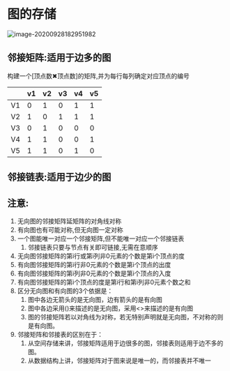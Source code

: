 # 图的存储

![image-20200928182951982](D:\我的坚果云\学习\科林明伦\PH4\数据结构\图\image-20200928182951982.png)

## 邻接矩阵:适用于边多的图

构建一个[顶点数✖顶点数]的矩阵,并为每行每列确定对应顶点的编号

|      | v1   | v2   | v3   | v4   | v5   |
| ---- | ---- | ---- | ---- | ---- | :--- |
| V1   | 0    | 1    | 0    | 1    | 1    |
| V2   | 1    | 0    | 1    | 1    | 1    |
| V3   | 0    | 1    | 0    | 0    | 0    |
| V4   | 1    | 1    | 0    | 0    | 1    |
| V5   | 1    | 1    | 0    | 1    | 0    |

## 邻接链表:适用于边少的图

## 注意:

1. 无向图的邻接矩阵延矩阵的对角线对称
2. 有向图也有可能对称,但无向图一定对称
3. 一个图能唯一对应一个邻接矩阵,但不能唯一对应一个邻接链表
   1. 邻接链表只要与节点有关即可链接,无需在意顺序
4. 无向图邻接矩阵的第i行或第i列非0元素的个数是第i个顶点的度
5. 有向图邻接矩阵的第i行非0元素的个数是第i个顶点的出度
6. 有向图邻接矩阵的第i列非0元素的个数是第i个顶点的入度
7. 有向图邻接矩阵的第i个顶点的度是第i行和第i列非0元素个数之和
8. 区分无向图和有向图的3个依据是：
   1.   图中各边无箭头的是无向图，边有箭头的是有向图
   2.   图中各边采用()来描述的是无向图，采用<>来描述的是有向图
   3.   图的邻接矩阵若以对角线为对称，若无特别声明就是无向图，不对称的则是有向图。
9. 邻接矩阵和邻接表的区别在于：
   1. 从空间存储来讲，邻接矩阵适用于边很多的图，邻接表则适用于边不多的图。
   2. 从数据结构上讲，邻接矩阵对于图来说是唯一的，而邻接表并不唯一